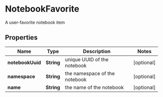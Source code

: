 

# NotebookFavorite

A user-favorite notebook item

## Properties

Name | Type | Description | Notes
------------ | ------------- | ------------- | -------------
**notebookUuid** | **String** | unique UUID of the notebook |  [optional]
**namespace** | **String** | the namespace of the notebook |  [optional]
**name** | **String** | the name of the notebook |  [optional]



